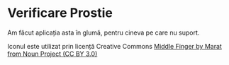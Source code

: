 # Verificare Prostie

Am făcut aplicația asta în glumă, pentru cineva pe care nu suport.

Iconul este utilizat prin licență Creative Commons
[Middle Finger by Marat from Noun Project (CC BY 3.0)](https://link-url-here.org](https://thenounproject.com/icon/middle-finger-17109/)https://thenounproject.com/icon/middle-finger-17109/)
